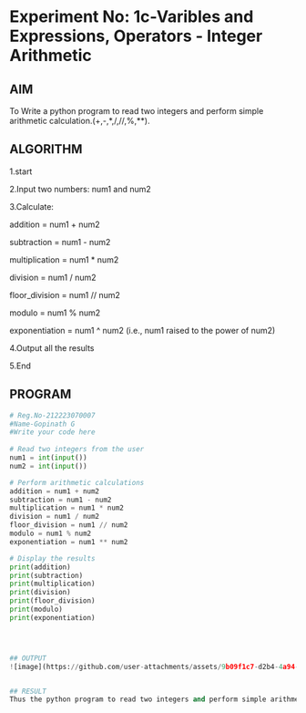 # Experiment No: 1c-Varibles and Expressions, Operators - Integer Arithmetic

## AIM
To Write a python program to read two integers and perform simple arithmetic calculation.(+,-,*,/,//,%,**).

## ALGORITHM
1.start

2.Input two numbers: num1 and num2

3.Calculate:

addition = num1 + num2

subtraction = num1 - num2

multiplication = num1 * num2

division = num1 / num2

floor_division = num1 // num2

modulo = num1 % num2

exponentiation = num1 ^ num2 (i.e., num1 raised to the power of num2)

4.Output all the results

5.End

## PROGRAM
```python
# Reg.No-212223070007
#Name-Gopinath G
#Write your code here
 
# Read two integers from the user
num1 = int(input())
num2 = int(input())

# Perform arithmetic calculations
addition = num1 + num2
subtraction = num1 - num2
multiplication = num1 * num2
division = num1 / num2
floor_division = num1 // num2
modulo = num1 % num2
exponentiation = num1 ** num2

# Display the results
print(addition)
print(subtraction)
print(multiplication)
print(division)
print(floor_division)
print(modulo)
print(exponentiation)




## OUTPUT
![image](https://github.com/user-attachments/assets/9b09f1c7-d2b4-4a94-b8f7-15cc5e60adc6)


## RESULT
Thus the python program to read two integers and perform simple arithmetic calculation.(+,-,*,/,//,%,**) are excueted sucessfully
